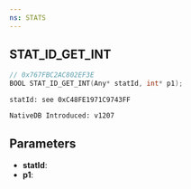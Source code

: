 ```yaml
---
ns: STATS
---
```

## STAT_ID_GET_INT

```c
// 0x767FBC2AC802EF3E
BOOL STAT_ID_GET_INT(Any* statId, int* p1);
```

```
statId: see 0xC48FE1971C9743FF

NativeDB Introduced: v1207
```

## Parameters
* **statId**:
* **p1**:
